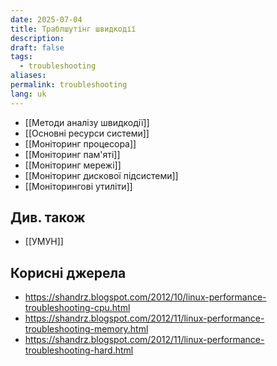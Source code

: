 ```yaml
---
date: 2025-07-04
title: Траблшутінг швидкодії
description: 
draft: false
tags:
  - troubleshooting
aliases: 
permalink: troubleshooting
lang: uk
---
```


- [[Методи аналізу швидкодії]]
- [[Основні ресурси системи]]
- [[Моніторинг процесора]]
- [[Моніторинг пам'яті]]
- [[Моніторинг мережі]]
- [[Моніторинг дискової підсистеми]]
- [[Моніторингові утиліти]]

## Див. також

- [[УМУН]]

## Корисні джерела

- https://shandrz.blogspot.com/2012/10/linux-performance-troubleshooting-cpu.html
- https://shandrz.blogspot.com/2012/11/linux-performance-troubleshooting-memory.html
- https://shandrz.blogspot.com/2012/11/linux-performance-troubleshooting-hard.html